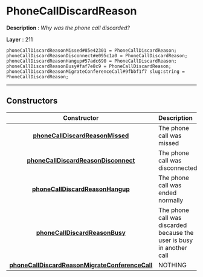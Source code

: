 # PhoneCallDiscardReason

**Description** : *Why was the phone call discarded?*

**Layer** : 211

```tl
phoneCallDiscardReasonMissed#85e42301 = PhoneCallDiscardReason;
phoneCallDiscardReasonDisconnect#e095c1a0 = PhoneCallDiscardReason;
phoneCallDiscardReasonHangup#57adc690 = PhoneCallDiscardReason;
phoneCallDiscardReasonBusy#faf7e8c9 = PhoneCallDiscardReason;
phoneCallDiscardReasonMigrateConferenceCall#9fbbf1f7 slug:string = PhoneCallDiscardReason;
```

---

## Constructors

| Constructor | Description |
| :---: | :--- |
| [**phoneCallDiscardReasonMissed**](constructor/phoneCallDiscardReasonMissed) | The phone call was missed |
| [**phoneCallDiscardReasonDisconnect**](constructor/phoneCallDiscardReasonDisconnect) | The phone call was disconnected |
| [**phoneCallDiscardReasonHangup**](constructor/phoneCallDiscardReasonHangup) | The phone call was ended normally |
| [**phoneCallDiscardReasonBusy**](constructor/phoneCallDiscardReasonBusy) | The phone call was discarded because the user is busy in another call |
| [**phoneCallDiscardReasonMigrateConferenceCall**](constructor/phoneCallDiscardReasonMigrateConferenceCall) | NOTHING |